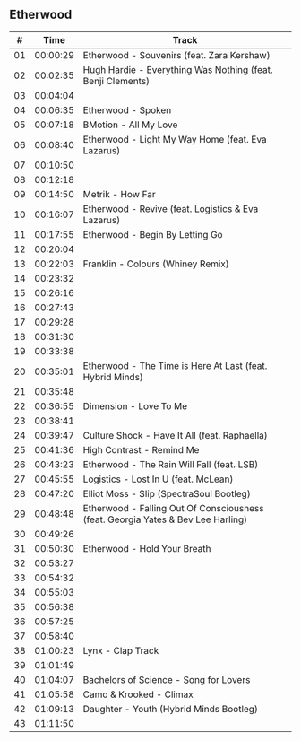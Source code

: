## Etherwood

| \#  | Time     | Track                                                                            |
| --- | -------- | -------------------------------------------------------------------------------- |
| 01  | 00:00:29 | Etherwood - Souvenirs (feat. Zara Kershaw)                                       |
| 02  | 00:02:35 | Hugh Hardie - Everything Was Nothing (feat. Benji Clements)                      |
| 03  | 00:04:04 |                                                                                  |
| 04  | 00:06:35 | Etherwood - Spoken                                                               |
| 05  | 00:07:18 | BMotion - All My Love                                                            |
| 06  | 00:08:40 | Etherwood - Light My Way Home (feat. Eva Lazarus)                                |
| 07  | 00:10:50 |                                                                                  |
| 08  | 00:12:18 |                                                                                  |
| 09  | 00:14:50 | Metrik - How Far                                                                 |
| 10  | 00:16:07 | Etherwood - Revive (feat. Logistics & Eva Lazarus)                               |
| 11  | 00:17:55 | Etherwood - Begin By Letting Go                                                  |
| 12  | 00:20:04 |                                                                                  |
| 13  | 00:22:03 | Franklin - Colours (Whiney Remix)                                                |
| 14  | 00:23:32 |                                                                                  |
| 15  | 00:26:16 |                                                                                  |
| 16  | 00:27:43 |                                                                                  |
| 17  | 00:29:28 |                                                                                  |
| 18  | 00:31:30 |                                                                                  |
| 19  | 00:33:38 |                                                                                  |
| 20  | 00:35:01 | Etherwood - The Time is Here At Last (feat. Hybrid Minds)                        |
| 21  | 00:35:48 |                                                                                  |
| 22  | 00:36:55 | Dimension - Love To Me                                                           |
| 23  | 00:38:41 |                                                                                  |
| 24  | 00:39:47 | Culture Shock - Have It All (feat. Raphaella)                                    |
| 25  | 00:41:36 | High Contrast - Remind Me                                                        |
| 26  | 00:43:23 | Etherwood - The Rain Will Fall (feat. LSB)                                       |
| 27  | 00:45:55 | Logistics - Lost In U (feat. McLean)                                             |
| 28  | 00:47:20 | Elliot Moss - Slip (SpectraSoul Bootleg)                                         |
| 29  | 00:48:48 | Etherwood - Falling Out Of Consciousness (feat. Georgia Yates & Bev Lee Harling) |
| 30  | 00:49:26 |                                                                                  |
| 31  | 00:50:30 | Etherwood - Hold Your Breath                                                     |
| 32  | 00:53:27 |                                                                                  |
| 33  | 00:54:32 |                                                                                  |
| 34  | 00:55:03 |                                                                                  |
| 35  | 00:56:38 |                                                                                  |
| 36  | 00:57:25 |                                                                                  |
| 37  | 00:58:40 |                                                                                  |
| 38  | 01:00:23 | Lynx - Clap Track                                                                |
| 39  | 01:01:49 |                                                                                  |
| 40  | 01:04:07 | Bachelors of Science - Song for Lovers                                           |
| 41  | 01:05:58 | Camo & Krooked - Climax                                                          |
| 42  | 01:09:13 | Daughter - Youth (Hybrid Minds Bootleg)                                          |
| 43  | 01:11:50 |                                                                                  |